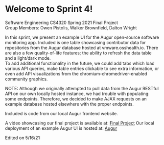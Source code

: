 # Welcome to Sprint 4!  
Software Engineering CS4320 Spring 2021 Final Project  
Group Members: Owen Pistolis, Walker Brownfield, Dalton Wright  

In this sprint, we present an example UI for the Augur open-source software monitoring app. Included is one table showcasing contributor data for repositories from the Augur database hosted at vmware.osshealth.io. There are also a few quality-of-life features; the ability to refresh the data table and a light/dark mode.  
To add additional functionality in the future, we could add tabs which load various API queries, make table entries clickable to see extra information, or even add API visualizations from the chromium-chromedriver-enabled community graphics.  

NOTE: Although we originally attempted to pull data from the Augur RESTful API on our own locally hosted instance, we had trouble with populating some endpoints. Therefore, we decided to make AJAX requests on an example database hosted elsewhere with the proper endpoints.  

Included is code from our local Augur frontend website.  

A video showcasing our final project is available at: [Final Project](https://streamable.com/e5vj55)
Our local deployment of an example Augur UI is hosted at: [Augur](http://cilantroleaver.me/Augur)  

Edited on 5/16/21
